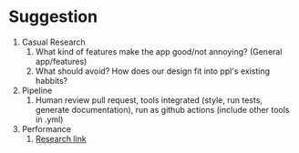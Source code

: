 # Suggestion

1. Casual Research
   1. What kind of features make the app good/not annoying? (General app/features)
   2. What should avoid? How does our design fit into ppl's existing habbits?
2. Pipeline
   1. Human review pull request, tools integrated (style, run tests, generate documentation), run as github actions (include other tools in .yml)
3. Performance
   1. [Research link](https://web.dev/rail/)
